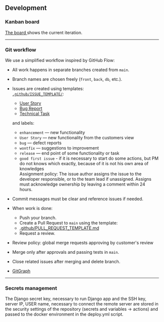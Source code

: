 ## Development
### Kanban board
[The board ](https://github.com/orgs/S25-SWP-Team46/projects/1/views/3)shows the current iteration.

---  
### Git workflow

We use a simplified workflow inspired by GitHub Flow:

- All work happens in separate branches created from `main`.
- Branch names are chosen freely (`front`, `back`, `db`, etc.).
- Issues are created using templates:  
  [`.github/ISSUE_TEMPLATE/`](.github/ISSUE_TEMPLATE):  
	- [User Story  ](https://github.com/S25-SWP-Team46/DP-fork/blob/main/.github/ISSUE_TEMPLATE/backlog-bug-report.yml)
	- [Bug Report](https://github.com/S25-SWP-Team46/DP-fork/blob/main/.github/ISSUE_TEMPLATE/backlog-user-story.yml)
	- [Technical Task](https://github.com/S25-SWP-Team46/DP-fork/blob/main/.github/ISSUE_TEMPLATE/task.yml)
   
	and labels:  
	- `enhancement` — new functionality 
	- `User Story` — new functionality from the customers view
	- `bug` — defect reports  
	- `wontfix` — suggestions to improvement
	- `release` — end point of some functionality or task
	- `good first issue` - if it is necessary to start do some actions, but PM do not knows which exactly, because of it is not his own area of knowledges  
	Assignment policy:
		The issue author assigns the issue to the developer responsible, or to the team lead if unassigned. Assigns must acknowledge ownership by leaving a comment within 24 hours.
- Commit messages must be clear and reference issues if needed.
- When work is done:
  - Push your branch.
  - Create a Pull Request to `main` using the template: 
  - [.github/PULL_REQUEST_TEMPLATE.md](.github/PULL_REQUEST_TEMPLATE.md)
  - Request a review.
- Review policy: global merge requests approving by customer's review
- Merge only after approvals and passing tests in `main`.
- Close related issues after merging and delete branch.  
- [GitGraph](./docs/photo_2025-07-06_04-35-49.jpg)  

---
### Secrets management
The Django secret key, necessary to run Django app and the SSH key, server IP, USER name, necessary to connect the remote server are stored in the security settings of the repository (secrets and variables -> actions) and passed to the docker environment in the deploy.yml script.
